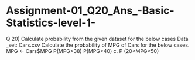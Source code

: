 # Assignment-01_Q20_Ans_-Basic-Statistics-level-1-
Q 20) Calculate probability from the given dataset for the below cases      Data _set: Cars.csv   Calculate the probability of MPG of Cars for the below cases.          MPG &lt;- Cars$MPG   P(MPG>38)   P(MPG&lt;40)   c.    P (20&lt;MPG&lt;50) 
